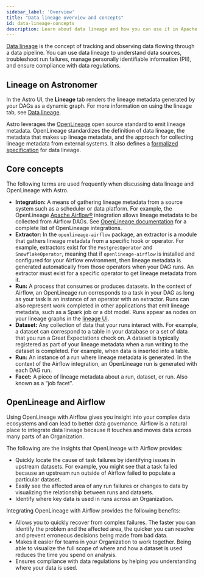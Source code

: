 ```yaml
---
sidebar_label: 'Overview'
title: "Data lineage overview and concepts"
id: data-lineage-concepts
description: Learn about data lineage and how you can use it in Apache Airflow®.
---
```


[Data lineage](https://en.wikipedia.org/wiki/Data_lineage) is the concept of tracking and observing data flowing through a data pipeline. You can use data lineage to understand data sources, troubleshoot run failures, manage  personally identifiable information (PII), and ensure compliance with data regulations.

## Lineage on Astronomer

In the Astro UI, the **Lineage** tab renders the lineage metadata generated by your DAGs as a dynamic graph. For more information on using the lineage tab, see [Data lineage](data-lineage.md).

Astro leverages the [OpenLineage](https://openlineage.io/) open source standard to emit lineage metadata. OpenLineage standardizes the definition of data lineage, the metadata that makes up lineage metadata, and the approach for collecting lineage metadata from external systems. It also defines a [formalized specification](https://github.com/OpenLineage/OpenLineage/blob/main/spec/OpenLineage.md) for data lineage.

## Core concepts

The following terms are used frequently when discussing data lineage and OpenLineage with Astro.

- **Integration:** A means of gathering lineage metadata from a source system such as a scheduler or data platform. For example, the OpenLineage [Apache Airflow®](https://airflow.apache.org) integration allows lineage metadata to be collected from Airflow DAGs. See [OpenLineage documentation](https://openlineage.io/docs/integrations/about) for a complete list of OpenLineage integrations.
- **Extractor:** In the `openlineage-airflow` package, an extractor is a module that gathers lineage metadata from a specific hook or operator. For example, extractors exist for the `PostgresOperator` and `SnowflakeOperator`, meaning that if `openlineage-airflow` is installed and configured for your Airflow environment, then lineage metadata is generated automatically from those operators when your DAG runs. An extractor must exist for a specific operator to get lineage metadata from it.
- **Run:** A process that consumes or produces datasets. In the context of Airflow, an OpenLineage run corresponds to a task in your DAG as long as your task is an instance of an operator with an extractor. Runs can also represent work completed in other applications that emit lineage metadata, such as a Spark job or a dbt model. Runs appear as nodes on your lineage graphs in the [lineage UI](data-lineage.md).
- **Dataset:** Any collection of data that your runs interact with. For example, a dataset can correspond to a table in your database or a set of data that you run a Great Expectations check on. A dataset is typically registered as part of your lineage metadata when a run writing to the dataset is completed. For example, when data is inserted into a table.
- **Run:** An instance of a run where lineage metadata is generated. In the context of the Airflow integration, an OpenLineage run is generated with each DAG run.
- **Facet:** A piece of lineage metadata about a run, dataset, or run. Also known as a “job facet”.

## OpenLineage and Airflow

Using OpenLineage with Airflow gives you insight into your complex data ecosystems and can lead to better data governance. Airflow is a natural place to integrate data lineage because it touches and moves data across many parts of an Organization.

The following are the insights that OpenLineage with Airflow provides:

- Quickly locate the cause of task failures by identifying issues in upstream datasets. For example, you might see that a task failed because an upstream run outside of Airflow failed to populate a particular dataset.
- Easily see the affected area of any run failures or changes to data by visualizing the relationship between runs and datasets.
- Identify where key data is used in runs across an Organization.

Integrating OpenLineage with Airflow provides the following benefits:

- Allows you to quickly recover from complex failures. The faster you can identify the problem and the affected area, the quicker you can resolve and prevent erroneous decisions being made from bad data.
- Makes it easier for teams in your Organization to work together. Being able to visualize the full scope of where and how a dataset is used reduces the time you spend on analysis.
- Ensures compliance with data regulations by helping you understanding where your data is used.

